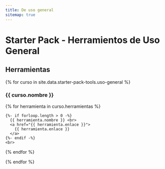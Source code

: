 ```yaml
---
title: De uso general
sitemap: true
---
```


# Starter Pack - Herramientos de Uso General
## Herramientas
{% for curso in site.data.starter-pack-tools.uso-general %}

### {{ curso.nombre }}

  {% for herramienta in curso.herramientas %}

    {%- if forloop.length > 0 -%}
      {{ herramienta.nombre }} <br>
      <a href="{{ herramienta.enlace }}">
        {{ herramienta.enlace }}
      </a>
    {%- endif -%}
    <br>

  {% endfor %}

{% endfor %}